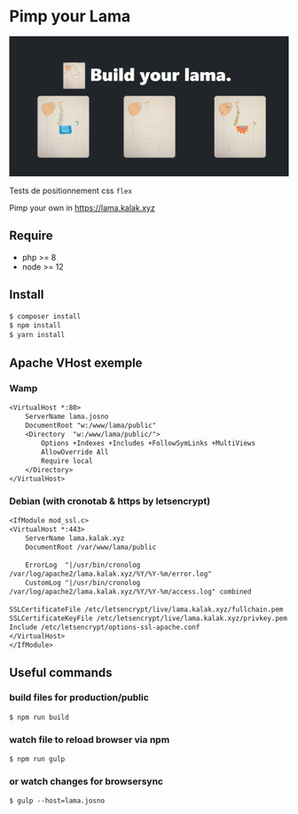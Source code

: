 # Pimp your Lama

![Pimp your lama exemple](/public/repository-open-graph.png?raw=true "Pimp your lama")

Tests de positionnement css `flex`

Pimp your own in https://lama.kalak.xyz

## Require

-   php >= 8
-   node >= 12

## Install

```sh
$ composer install
$ npm install
$ yarn install
```

## Apache VHost exemple

### Wamp

```
<VirtualHost *:80>
	ServerName lama.josno
	DocumentRoot "w:/www/lama/public"
	<Directory  "w:/www/lama/public/">
		Options +Indexes +Includes +FollowSymLinks +MultiViews
		AllowOverride All
		Require local
	</Directory>
</VirtualHost>
```

### Debian (with cronotab & https by letsencrypt)

```
<IfModule mod_ssl.c>
<VirtualHost *:443>
    ServerName lama.kalak.xyz
    DocumentRoot /var/www/lama/public

    ErrorLog  "|/usr/bin/cronolog /var/log/apache2/lama.kalak.xyz/%Y/%Y-%m/error.log"
    CustomLog "|/usr/bin/cronolog /var/log/apache2/lama.kalak.xyz/%Y/%Y-%m/access.log" combined

SSLCertificateFile /etc/letsencrypt/live/lama.kalak.xyz/fullchain.pem
SSLCertificateKeyFile /etc/letsencrypt/live/lama.kalak.xyz/privkey.pem
Include /etc/letsencrypt/options-ssl-apache.conf
</VirtualHost>
</IfModule>

```

## Useful commands

### build files for production/public

```
$ npm run build
```

### watch file to reload browser via npm

```
$ npm run gulp
```

### or watch changes for browsersync

```
$ gulp --host=lama.josno
```
